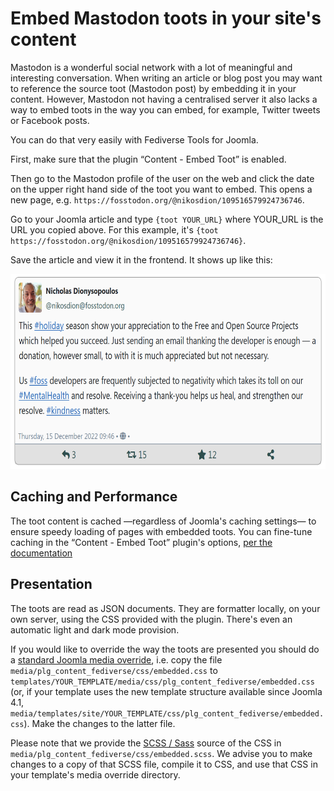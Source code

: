 # Embed Mastodon toots in your site's content

Mastodon is a wonderful social network with a lot of meaningful and interesting conversation. When writing an article or blog post you may want to reference the source toot (Mastodon post) by embedding it in your content. However, Mastodon not having a centralised server it also lacks a way to embed toots in the way you can embed, for example, Twitter tweets or Facebook posts.

You can do that very easily with Fediverse Tools for Joomla.

First, make sure that the plugin “Content - Embed Toot” is enabled.

Then go to the Mastodon profile of the user on the web and click the date on the upper right hand side of the toot you want to embed. This opens a new page, e.g. `https://fosstodon.org/@nikosdion/109516579924736746`.

Go to your Joomla article and type `{toot YOUR_URL}` where YOUR_URL is the URL you copied above. For this example, it's `{toot https://fosstodon.org/@nikosdion/109516579924736746}`.

Save the article and view it in the frontend. It shows up like this:

<img height="312" src="pics/embedded_toot.png" width="657"/>

## Caching and Performance

The toot content is cached —regardless of Joomla's caching settings— to ensure speedy loading of pages with embedded toots. You can fine-tune caching in the “Content - Embed Toot” plugin's options, [per the documentation](plg_content_fediverse.md)

## Presentation

The toots are read as JSON documents. They are formatter locally, on your own server, using the CSS provided with the plugin. There's even an automatic light and dark mode provision.

If you would like to override the way the toots are presented you should do a [standard Joomla media override](https://docs.joomla.org/Understanding_Output_Overrides#Media_Files_Override), i.e. copy the file `media/plg_content_fediverse/css/embedded.css` to `templates/YOUR_TEMPLATE/media/css/plg_content_fediverse/embedded.css` (or, if your template uses the new template structure available since Joomla 4.1, `media/templates/site/YOUR_TEMPLATE/css/plg_content_fediverse/embedded.css`). Make the changes to the latter file.

Please note that we provide the [SCSS / Sass](https://sass-lang.com/) source of the CSS in `media/plg_content_fediverse/css/embedded.scss`. We advise you to make changes to a copy of that SCSS file, compile it to CSS, and use that CSS in your template's media override directory.